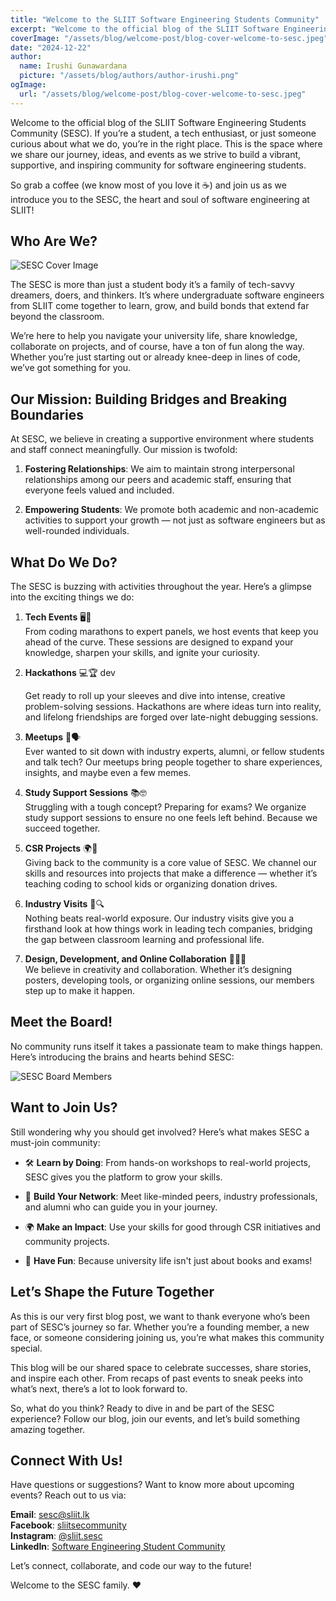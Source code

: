 ```yaml
---
title: "Welcome to the SLIIT Software Engineering Students Community"
excerpt: "Welcome to the official blog of the SLIIT Software Engineering Students Community (SESC). If you’re a student, a tech enthusiast, or just someone curious about what we do, you’re in the right place."
coverImage: "/assets/blog/welcome-post/blog-cover-welcome-to-sesc.jpeg"
date: "2024-12-22"
author:
  name: Irushi Gunawardana
  picture: "/assets/blog/authors/author-irushi.png"
ogImage:
  url: "/assets/blog/welcome-post/blog-cover-welcome-to-sesc.jpeg"
---
```


Welcome to the official blog of the SLIIT Software Engineering Students Community (SESC). If you’re a student, a tech enthusiast, or just someone curious about what we do, you’re in the right place. This is the space where we share our journey, ideas, and events as we strive to build a vibrant, supportive, and inspiring community for software engineering students.

So grab a coffee (we know most of you love it ☕) and join us as we introduce you to the SESC, the heart and soul of software engineering at SLIIT!

## **Who Are We?**

![SESC Cover Image](/assets/preview-image.png)

The SESC is more than just a student body it’s a family of tech-savvy dreamers, doers, and thinkers. It’s where undergraduate software engineers from SLIIT come together to learn, grow, and build bonds that extend far beyond the classroom.

We’re here to help you navigate your university life, share knowledge, collaborate on projects, and of course, have a ton of fun along the way. Whether you’re just starting out or already knee-deep in lines of code, we’ve got something for you.

## **Our Mission: Building Bridges and Breaking Boundaries**

At SESC, we believe in creating a supportive environment where students and staff connect meaningfully. Our mission is twofold:

1. **Fostering Relationships**: We aim to maintain strong interpersonal relationships among our peers and academic staff, ensuring that everyone feels valued and included.

2. **Empowering Students**: We promote both academic and non-academic activities to support your growth — not just as software engineers but as well-rounded individuals.

## **What Do We Do?**

The SESC is buzzing with activities throughout the year. Here’s a glimpse into the exciting things we do:

1. **Tech Events** 🖥️🚀  
   From coding marathons to expert panels, we host events that keep you ahead of the curve. These sessions are designed to expand your knowledge, sharpen your skills, and ignite your curiosity.

2. **Hackathons** 💻🏆 dev

   Get ready to roll up your sleeves and dive into intense, creative problem-solving sessions. Hackathons are where ideas turn into reality, and lifelong friendships are forged over late-night debugging sessions.

3. **Meetups** 🤝🗣️  
   Ever wanted to sit down with industry experts, alumni, or fellow students and talk tech? Our meetups bring people together to share experiences, insights, and maybe even a few memes.

4. **Study Support Sessions** 📚🤓  
   Struggling with a tough concept? Preparing for exams? We organize study support sessions to ensure no one feels left behind. Because we succeed together.

5. **CSR Projects** 🌍🤝  
   Giving back to the community is a core value of SESC. We channel our skills and resources into projects that make a difference — whether it’s teaching coding to school kids or organizing donation drives.

6. **Industry Visits** 🏢🔍  
   Nothing beats real-world exposure. Our industry visits give you a firsthand look at how things work in leading tech companies, bridging the gap between classroom learning and professional life.

7. **Design, Development, and Online Collaboration** 🎨🌐🤖  
   We believe in creativity and collaboration. Whether it’s designing posters, developing tools, or organizing online sessions, our members step up to make it happen.

## **Meet the Board!**

No community runs itself it takes a passionate team to make things happen. Here’s introducing the brains and hearts behind SESC:

![SESC Board Members](/assets/welocme-to-sesc/Board-Members.jpg)

## **Want to Join Us?**

Still wondering why you should get involved? Here’s what makes SESC a must-join community:

- 🛠️ **Learn by Doing**: From hands-on workshops to real-world projects, SESC gives you the platform to grow your skills.

- 🤝 **Build Your Network**: Meet like-minded peers, industry professionals, and alumni who can guide you in your journey.

- 🌍 **Make an Impact**: Use your skills for good through CSR initiatives and community projects.

- 🎉 **Have Fun**: Because university life isn't just about books and exams!

## **Let’s Shape the Future Together**

As this is our very first blog post, we want to thank everyone who’s been part of SESC’s journey so far. Whether you’re a founding member, a new face, or someone considering joining us, you’re what makes this community special.

This blog will be our shared space to celebrate successes, share stories, and inspire each other. From recaps of past events to sneak peeks into what’s next, there’s a lot to look forward to.

So, what do you think? Ready to dive in and be part of the SESC experience? Follow our blog, join our events, and let’s build something amazing together.

## **Connect With Us!**

Have questions or suggestions? Want to know more about upcoming events? Reach out to us via:

**Email**: [sesc@sliit.lk](mailto:sesc@sliit.lk)  
 **Facebook**: [sliitsecommunity](https://web.facebook.com/sliitsecommunity)  
 **Instagram**: [@sliit.sesc](https://www.instagram.com/sliit.sesc)  
 **LinkedIn**: [Software Engineering Student Community](https://www.linkedin.com/company/sesc-sliit/)

Let’s connect, collaborate, and code our way to the future!

Welcome to the SESC family. ❤️
